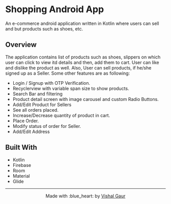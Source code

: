 # Shopping Android App
An e-commerce android application written in Kotlin where users can sell and but products such as shoes, etc. 


## Overview
The application contains list of products such as shoes, slippers on which user can click to view itd details and then, add them to cart. User can like and dislike the product as well. Also, User can sell products, if he/she signed up as a Seller.
Some other features are as following:
- Login / Signup with OTP Verification.
- Recyclerview with variable span size to show products.
- Search Bar and filtering
- Product detail screen with image carousel and custom Radio Buttons.
- Add/Edit Product for Sellers
- See all orders placed.
- Increase/Decrease quantity of product in cart.
- Place Order.
- Modify status of order for Seller.
- Add/Edit Address

## Built With
- Kotlin
- Firebase
- Room
- Material
- Glide



---

<p align="center"> Made with :blue_heart: by <a href="https://github.com/i-vishi">Vishal Gaur</a></p>